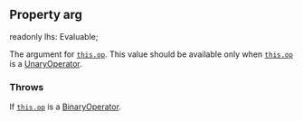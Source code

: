 ## Property arg

<declaration>

readonly lhs: Evaluable;

</declaration>

The argument for [`this.op`](reference/v/0.2.1/quantities/Scalar.Expression/op).
This value should be available only when [`this.op`](reference/v/0.2.1/quantities/Scalar.Expression/op)
is a [UnaryOperator](reference/v/0.2.1/core/operators/UnaryOperator).

### Throws
 If [`this.op`](reference/v/0.2.1/quantities/Scalar.Expression/op) is a
 [BinaryOperator](reference/v/0.2.1/core/operators/BinaryOperator).